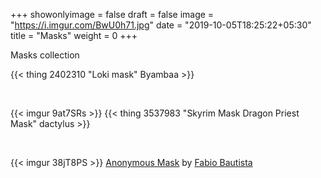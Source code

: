 +++
showonlyimage = false
draft = false
image = "https://i.imgur.com/BwU0h71.jpg"
date = "2019-10-05T18:25:22+05:30"
title = "Masks"
weight = 0
+++

Masks collection 
<!--more-->

{{< thing 2402310 "Loki mask" Byambaa >}}

<br>

{{< imgur 9at7SRs >}}
{{< thing 3537983 "Skyrim Mask Dragon Priest Mask" dactylus >}}

<br>

{{< imgur 38jT8PS >}}
<a href="https://www.myminifactory.com/object/3d-print-guy-fawkes-anonymous-mask-2582">Anonymous Mask</a> by <a href="https://www.myminifactory.com/users/fabiobautista">Fabio Bautista</a>
